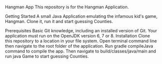 Hangman App
This repository is for the Hangman Application.

Getting Started
A small Java Application emulating the infamous kid's game, Hangman. Clone it, run it and start guessing Counties.

Prerequisites
Basic Git knowledge, including an installed version of Git.
Your application must run on the OpenJDK version 6, 7 or 8.
Installation
Clone this repository to a location in your file system.
Open terminal command line then navigate to the root folder of the application.
Run gradle compileJava command to compile the app.
Then navigate to build/classes/java/main and run java Game to start guessing Counties.
